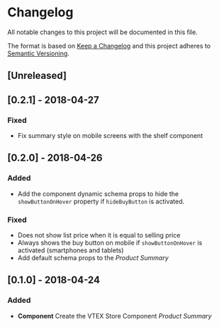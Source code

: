 # Changelog

All notable changes to this project will be documented in this file.

The format is based on [Keep a Changelog](http://keepachangelog.com/en/1.0.0/)
and this project adheres to [Semantic Versioning](http://semver.org/spec/v2.0.0.html).

## [Unreleased]

## [0.2.1] - 2018-04-27

### Fixed

* Fix summary style on mobile screens with the shelf component

## [0.2.0] - 2018-04-26

### Added

* Add the component dynamic schema props to hide the `showButtonOnHover` property if `hideBuyButton` is activated.

### Fixed

* Does not show list price when it is equal to selling price
* Always shows the buy button on mobile if `showButtonOnHover` is activated (smartphones and tablets)
* Add default schema props to the _Product Summary_

## [0.1.0] - 2018-04-24

### Added

* **Component** Create the VTEX Store Component _Product Summary_
